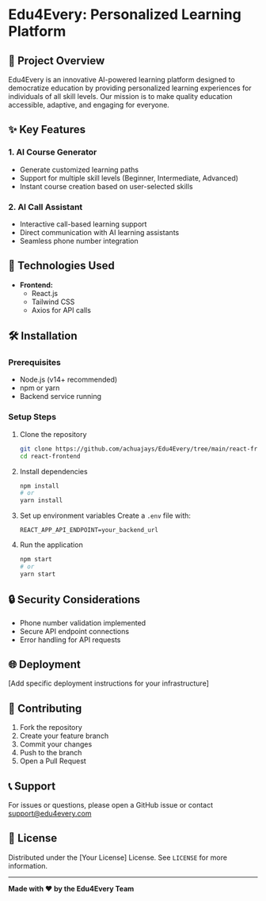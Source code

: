 # Edu4Every: Personalized Learning Platform

## 🌟 Project Overview

Edu4Every is an innovative AI-powered learning platform designed to democratize education by providing personalized learning experiences for individuals of all skill levels. Our mission is to make quality education accessible, adaptive, and engaging for everyone.

## ✨ Key Features

### 1. AI Course Generator
- Generate customized learning paths
- Support for multiple skill levels (Beginner, Intermediate, Advanced)
- Instant course creation based on user-selected skills

### 2. AI Call Assistant
- Interactive call-based learning support
- Direct communication with AI learning assistants
- Seamless phone number integration

## 🚀 Technologies Used

- **Frontend:** 
  - React.js
  - Tailwind CSS
  - Axios for API calls

## 🛠️ Installation

### Prerequisites
- Node.js (v14+ recommended)
- npm or yarn
- Backend service running

### Setup Steps
1. Clone the repository
   ```bash
   git clone https://github.com/achuajays/Edu4Every/tree/main/react-frontend
   cd react-frontend
   ```

2. Install dependencies
   ```bash
   npm install
   # or
   yarn install
   ```

3. Set up environment variables
   Create a `.env` file with:
   ```
   REACT_APP_API_ENDPOINT=your_backend_url
   ```

4. Run the application
   ```bash
   npm start
   # or
   yarn start
   ```

## 🔒 Security Considerations
- Phone number validation implemented
- Secure API endpoint connections
- Error handling for API requests

## 🌐 Deployment
[Add specific deployment instructions for your infrastructure]

## 🤝 Contributing
1. Fork the repository
2. Create your feature branch 
3. Commit your changes 
4. Push to the branch 
5. Open a Pull Request

## 📞 Support
For issues or questions, please open a GitHub issue or contact support@edu4every.com

## 📄 License
Distributed under the [Your License] License. See `LICENSE` for more information.

---

**Made with ❤️ by the Edu4Every Team**
